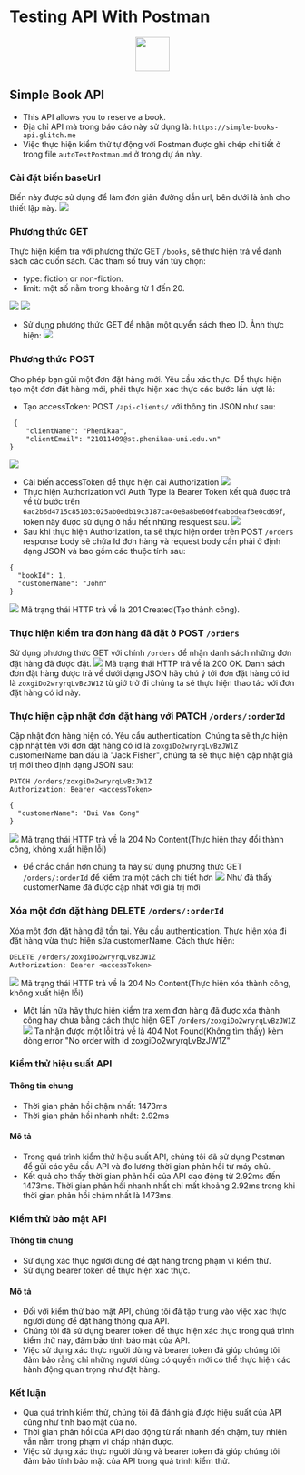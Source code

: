 <h1>Testing API With Postman</h1>
<p align="center">
  <a href="https://www.postman.com/">
    <img style="width: 60px;height: 60px;" src="https://www.svgrepo.com/show/354202/postman-icon.svg" />
  </a>
</p>

## Simple Book API 
- This API allows you to reserve a book.
- Địa chỉ API mà trong báo cáo này sử dụng là: `https://simple-books-api.glitch.me`
- Việc thực hiện kiểm thử tự động với Postman được ghi chép chi tiết ở trong file `autoTestPostman.md` ở trong dự án này.
### Cài đặt biến baseUrl 
Biến này được sử dụng để làm đơn giản đường dẫn url, bên dưới là ảnh cho thiết lập này.
![](./img/setVariableUrl.JPG)
### Phương thức GET

Thực hiện kiểm tra với phương thức GET `/books`, sẽ thực hiện trả về danh sách các cuốn sách. Các tham số truy vấn tùy chọn:
- type: fiction or non-fiction.
- limit: một số nằm trong khoảng từ 1 đến 20.

![](./img/getListOfBooks.JPG)
![](./img/getBookWithParameter.JPG)
  
- Sử dụng phương thức GET để nhận một quyển sách theo ID. Ảnh thực hiện:
![](./img/getSingleBook.JPG)

### Phương thức POST
Cho phép bạn gửi một đơn đặt hàng mới. Yêu cầu xác thực.
Để thực hiện tạo một đơn đặt hàng mới, phải thực hiện xác thực các bước lần lượt là:
- Tạo accessToken: POST `/api-clients/` với thông tin JSON như sau: 
```
 {
    "clientName": "Phenikaa",
    "clientEmail": "21011409@st.phenikaa-uni.edu.vn"
}
 ```
![](./img/accessToken.JPG)
- Cài biến accessToken để thực hiện cài Authorization
![](./img/setVariableAccessToken.JPG)
- Thực hiện Authorization với Auth Type là Bearer Token kết quả được trả về từ bước trên `6ac2b6d4715c85103c025ab0edb19c3187ca40e8a8be60dfeabbdeaf3e0cd69f`, token này được sử dụng ở hầu hết những resquest sau.
![](./img/Authorization.JPG)
- Sau khi thực hiện Authorization, ta sẽ thực hiện order trên POST `/orders` response body sẽ chứa Id đơn hàng và request body cần phải ở định dạng JSON và bao gồm các thuộc tính sau:
```
{
  "bookId": 1,
  "customerName": "John"
}
``` 
![](./img/orderBookWithBearToken.JPG)
Mã trạng thái HTTP trả về là 201 Created(Tạo thành công).
### Thực hiện kiểm tra đơn hàng đã đặt ở POST `/orders`
Sử dụng phương thức GET với chính `/orders` để nhận danh sách những đơn đặt hàng đã được đặt.
![](./img/getAllBookOrders.JPG)
Mã trạng thái HTTP trả về là 200 OK. Danh sách đơn đặt hàng được trả về dưới dạng JSON hãy chú ý tới đơn đặt hàng có id là `zoxgiDo2wryrqLvBzJW1Z` từ giớ trở đi chúng ta sẽ thực hiện thao tác với đơn đặt hàng có id này.
### Thực hiện cập nhật đơn đặt hàng với PATCH `/orders/:orderId`
Cập nhật đơn hàng hiện có. Yêu cầu authentication.
Chúng ta sẽ thực hiện cập nhật tên với đơn đặt hàng có id là `zoxgiDo2wryrqLvBzJW1Z` customerName ban đầu là "Jack Fisher", chúng ta sẽ thực hiện cập nhật giá trị mới theo định dạng JSON sau:
```
PATCH /orders/zoxgiDo2wryrqLvBzJW1Z
Authorization: Bearer <accessToken>

{
  "customerName": "Bui Van Cong"
}
```
![](./img/updateAnOrder.JPG)
Mã trạng thái HTTP trả về là 204 No Content(Thực hiện thay đổi thành công, không xuất hiện lỗi)
- Để chắc chắn hơn chúng ta hãy sử dụng phương thức GET `/orders/:orderId` để kiểm tra một cách chi tiết hơn
![](./img/orderAfterUpdate.JPG)
Như đã thấy customerName đã được cập nhật với giá trị mới
### Xóa một đơn đặt hàng DELETE `/orders/:orderId`
Xóa một đơn đặt hàng đã tồn tại. Yêu cầu authentication.
Thực hiện xóa đi đặt hàng vừa thực hiện sửa customerName. Cách thực hiện: 
```
DELETE /orders/zoxgiDo2wryrqLvBzJW1Z
Authorization: Bearer <accessToken>
```
![](./img/deleteOrder.JPG)
Mã trạng thái HTTP trả về là 204 No Content(Thực hiện xóa thành công, không xuất hiện lỗi)
- Một lần nữa hãy thực hiện kiểm tra xem đơn hàng đã được xóa thành công hay chưa bằng cách thực hiện GET `/orders/zoxgiDo2wryrqLvBzJW1Z`
![](./img/orderIsDeleted.JPG)
Ta nhận được một lỗi trả về là 404 Not Found(Không tìm thấy) kèm dòng error "No order with id zoxgiDo2wryrqLvBzJW1Z"

### Kiểm thử hiệu suất API

#### Thông tin chung
- Thời gian phản hồi chậm nhất: 1473ms
- Thời gian phản hồi nhanh nhất: 2.92ms

#### Mô tả
- Trong quá trình kiểm thử hiệu suất API, chúng tôi đã sử dụng Postman để gửi các yêu cầu API và đo lường thời gian phản hồi từ máy chủ.
- Kết quả cho thấy thời gian phản hồi của API dao động từ 2.92ms đến 1473ms. Thời gian phản hồi nhanh nhất chỉ mất khoảng 2.92ms trong khi thời gian phản hồi chậm nhất là 1473ms.

### Kiểm thử bảo mật API

#### Thông tin chung
- Sử dụng xác thực người dùng để đặt hàng trong phạm vi kiểm thử.
- Sử dụng bearer token để thực hiện xác thực.

#### Mô tả
- Đối với kiểm thử bảo mật API, chúng tôi đã tập trung vào việc xác thực người dùng để đặt hàng thông qua API.
- Chúng tôi đã sử dụng bearer token để thực hiện xác thực trong quá trình kiểm thử này, đảm bảo tính bảo mật của API.
- Việc sử dụng xác thực người dùng và bearer token đã giúp chúng tôi đảm bảo rằng chỉ những người dùng có quyền mới có thể thực hiện các hành động quan trọng như đặt hàng.

### Kết luận
- Qua quá trình kiểm thử, chúng tôi đã đánh giá được hiệu suất của API cũng như tính bảo mật của nó.
- Thời gian phản hồi của API dao động từ rất nhanh đến chậm, tuy nhiên vẫn nằm trong phạm vi chấp nhận được.
- Việc sử dụng xác thực người dùng và bearer token đã giúp chúng tôi đảm bảo tính bảo mật của API trong quá trình kiểm thử.
